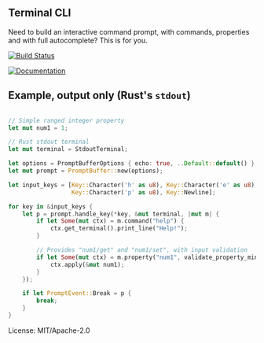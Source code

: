 ## Terminal CLI

Need to build an interactive command prompt, with commands, properties and with full autocomplete? This is for you.

[![Build Status](https://travis-ci.org/hashmismatch/terminal_cli.rs.svg?branch=master)](https://travis-ci.org/hashmismatch/terminal_cli.rs)

[![Documentation](https://docs.rs/terminal_cli/badge.svg)](https://docs.rs/terminal_cli)


## Example, output only (Rust's ```stdout```)

```rust

// Simple ranged integer property
let mut num1 = 1;

// Rust stdout terminal
let mut terminal = StdoutTerminal;

let options = PromptBufferOptions { echo: true, ..Default::default() };
let mut prompt = PromptBuffer::new(options);

let input_keys = [Key::Character('h' as u8), Key::Character('e' as u8), Key::Character('l' as u8),
                  Key::Character('p' as u8), Key::Newline];

for key in &input_keys {
    let p = prompt.handle_key(*key, &mut terminal, |mut m| {
        if let Some(mut ctx) = m.command("help") {
            ctx.get_terminal().print_line("Help!");
        }

        // Provides "num1/get" and "num1/set", with input validation
        if let Some(mut ctx) = m.property("num1", validate_property_min_max(1, 100)) {
            ctx.apply(&mut num1);
        }
    });

    if let PromptEvent::Break = p {
        break;
    }
}
```

License: MIT/Apache-2.0
